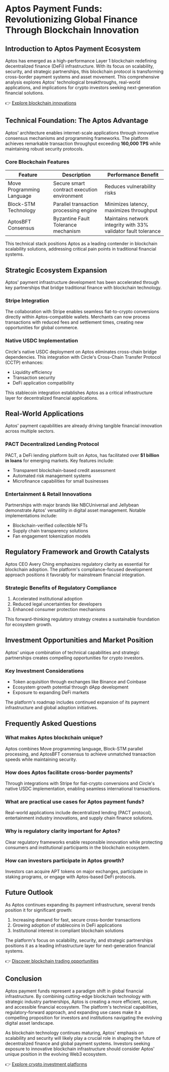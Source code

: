 # Aptos Payment Funds: Revolutionizing Global Finance Through Blockchain Innovation

## Introduction to Aptos Payment Ecosystem

Aptos has emerged as a high-performance Layer 1 blockchain redefining decentralized finance (DeFi) infrastructure. With its focus on scalability, security, and strategic partnerships, this blockchain protocol is transforming cross-border payment systems and asset movement. This comprehensive analysis explores Aptos' technological breakthroughs, real-world applications, and implications for crypto investors seeking next-generation financial solutions.

👉 [Explore blockchain innovations](https://bit.ly/okx-bonus)

## Technical Foundation: The Aptos Advantage

Aptos' architecture enables internet-scale applications through innovative consensus mechanisms and programming frameworks. The platform achieves remarkable transaction throughput exceeding **160,000 TPS** while maintaining robust security protocols.

### Core Blockchain Features

| Feature | Description | Performance Benefit |
|--------|-------------|---------------------|
| Move Programming Language | Secure smart contract execution environment | Reduces vulnerability risks |
| Block-STM Technology | Parallel transaction processing engine | Minimizes latency, maximizes throughput |
| AptosBFT Consensus | Byzantine Fault Tolerance mechanism | Maintains network integrity with 33% validator fault tolerance |

This technical stack positions Aptos as a leading contender in blockchain scalability solutions, addressing critical pain points in traditional financial systems.

## Strategic Ecosystem Expansion

Aptos' payment infrastructure development has been accelerated through key partnerships that bridge traditional finance with blockchain technology.

### Stripe Integration

The collaboration with Stripe enables seamless fiat-to-crypto conversions directly within Aptos-compatible wallets. Merchants can now process transactions with reduced fees and settlement times, creating new opportunities for global commerce.

### Native USDC Implementation

Circle's native USDC deployment on Aptos eliminates cross-chain bridge dependencies. This integration with Circle's Cross-Chain Transfer Protocol (CCTP) enhances:

- Liquidity efficiency
- Transaction security
- DeFi application compatibility

This stablecoin integration establishes Aptos as a critical infrastructure layer for decentralized financial applications.

## Real-World Applications

Aptos' payment capabilities are already driving tangible financial innovation across multiple sectors.

### PACT Decentralized Lending Protocol

PACT, a DeFi lending platform built on Aptos, has facilitated over **$1 billion in loans** for emerging markets. Key features include:

- Transparent blockchain-based credit assessment
- Automated risk management systems
- Microfinance capabilities for small businesses

### Entertainment & Retail Innovations

Partnerships with major brands like NBCUniversal and Jellybean demonstrate Aptos' versatility in digital asset management. Notable implementations include:

- Blockchain-verified collectible NFTs
- Supply chain transparency solutions
- Fan engagement tokenization models

## Regulatory Framework and Growth Catalysts

Aptos CEO Avery Ching emphasizes regulatory clarity as essential for blockchain adoption. The platform's compliance-focused development approach positions it favorably for mainstream financial integration.

### Strategic Benefits of Regulatory Compliance

1. Accelerated institutional adoption
2. Reduced legal uncertainties for developers
3. Enhanced consumer protection mechanisms

This forward-thinking regulatory strategy creates a sustainable foundation for ecosystem growth.

## Investment Opportunities and Market Position

Aptos' unique combination of technical capabilities and strategic partnerships creates compelling opportunities for crypto investors.

### Key Investment Considerations

- Token acquisition through exchanges like Binance and Coinbase
- Ecosystem growth potential through dApp development
- Exposure to expanding DeFi markets

The platform's roadmap includes continued expansion of its payment infrastructure and global adoption initiatives.

## Frequently Asked Questions

### What makes Aptos blockchain unique?
Aptos combines Move programming language, Block-STM parallel processing, and AptosBFT consensus to achieve unmatched transaction speeds while maintaining security.

### How does Aptos facilitate cross-border payments?
Through integrations with Stripe for fiat-crypto conversions and Circle's native USDC implementation, enabling seamless international transactions.

### What are practical use cases for Aptos payment funds?
Real-world applications include decentralized lending (PACT protocol), entertainment industry innovations, and supply chain finance solutions.

### Why is regulatory clarity important for Aptos?
Clear regulatory frameworks enable responsible innovation while protecting consumers and institutional participants in the blockchain ecosystem.

### How can investors participate in Aptos growth?
Investors can acquire APT tokens on major exchanges, participate in staking programs, or engage with Aptos-based DeFi protocols.

## Future Outlook

As Aptos continues expanding its payment infrastructure, several trends position it for significant growth:

1. Increasing demand for fast, secure cross-border transactions
2. Growing adoption of stablecoins in DeFi applications
3. Institutional interest in compliant blockchain solutions

The platform's focus on scalability, security, and strategic partnerships positions it as a leading infrastructure layer for next-generation financial systems.

👉 [Discover blockchain trading opportunities](https://bit.ly/okx-bonus)

## Conclusion

Aptos payment funds represent a paradigm shift in global financial infrastructure. By combining cutting-edge blockchain technology with strategic industry partnerships, Aptos is creating a more efficient, secure, and accessible financial ecosystem. The platform's technical capabilities, regulatory-forward approach, and expanding use cases make it a compelling proposition for investors and institutions navigating the evolving digital asset landscape.

As blockchain technology continues maturing, Aptos' emphasis on scalability and security will likely play a crucial role in shaping the future of decentralized finance and global payment systems. Investors seeking exposure to innovative blockchain infrastructure should consider Aptos' unique position in the evolving Web3 ecosystem.

👉 [Explore crypto investment platforms](https://bit.ly/okx-bonus)